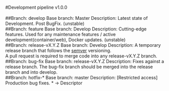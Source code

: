 #Development pipeline v1.0.0
<br><br>
##Branch: develop
Base branch: Master
Description: Latest state of Development. Post BugFix. (unstable)
<br>
##Branch: feature
Base branch: Develop
Description: Cutting-edge features. Used for any maintenance features / active development(container/web), Docker updates. (unstable)
<br>
##Branch: release-vX.Y.Z
Base branch: Develop
Description: A temporary release branch that follows the <a href="http://semver.org/" rel="nofollow">semver</a> versioning. <br>
A pull request is required to merge code into any release-vX.Y.Z branch.
<br>
##Branch: bug-fix
Base branch: release-vX.Y.Z
Description: Fixes against a release branch. The bug-fix branch should be merged into the release branch and into develop. 
<br>
##Branch: hotfix-*
Base branch: master
Description: [Restricted access] Production bug fixes. * -> Descriptor
